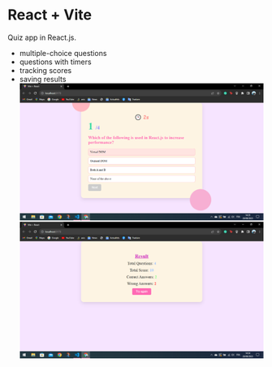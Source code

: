 # React + Vite
Quiz app in React.js.

- multiple-choice questions
- questions with timers 
- tracking scores
- saving results
![Alt text](2023-08-28.png)
![Alt text](<2023-08-28 (1).png>)
